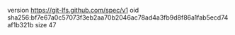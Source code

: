 version https://git-lfs.github.com/spec/v1
oid sha256:bf7e67a0c57073f3eb2aa70b2046ac78ad4a3fb9d8f86a1fab5ecd74af1b321b
size 47
